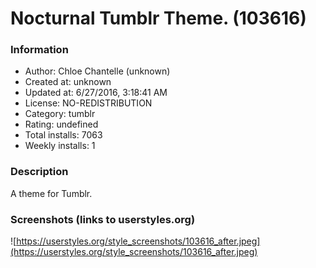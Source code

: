 # Nocturnal Tumblr Theme. (103616)

### Information
- Author: Chloe Chantelle (unknown)
- Created at: unknown
- Updated at: 6/27/2016, 3:18:41 AM
- License: NO-REDISTRIBUTION
- Category: tumblr
- Rating: undefined
- Total installs: 7063
- Weekly installs: 1


### Description
A theme for Tumblr.


### Screenshots (links to userstyles.org)
![https://userstyles.org/style_screenshots/103616_after.jpeg](https://userstyles.org/style_screenshots/103616_after.jpeg)


